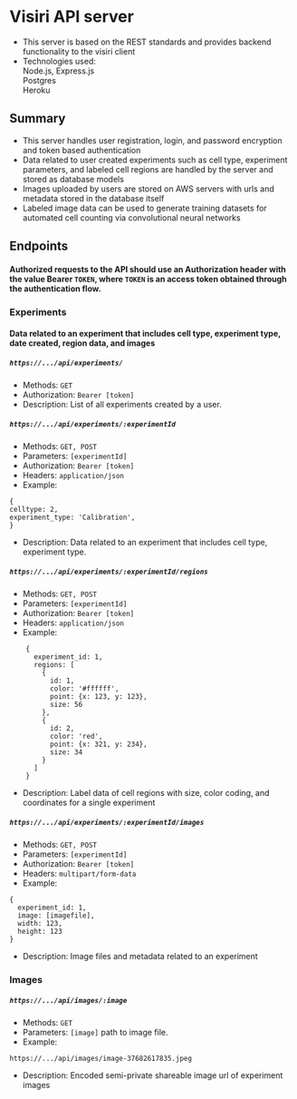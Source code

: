 # Visiri API server  
- This server is based on the REST standards and provides backend functionality to the visiri client  
- Technologies used:  
  Node.js, Express.js  
  Postgres  
  Heroku  
  
## Summary  
- This server handles user registration, login, and password encryption and token based authentication  
- Data related to user created experiments such as cell type, experiment parameters, and labeled cell regions are handled by the server and stored as database models  
- Images uploaded by users are stored on AWS servers with urls and metadata stored in the database itself  
- Labeled image data can be used to generate training datasets for automated cell counting via convolutional neural networks  

## Endpoints  

#### Authorized requests to the API should use an Authorization header with the value Bearer `TOKEN`, where `TOKEN` is an access token obtained through the authentication flow.  
  
### Experiments  
#### Data related to an experiment that includes cell type, experiment type, date created, region data, and images 

##### `https://.../api/experiments/`  
- Methods: `GET`  
- Authorization: `Bearer [token]`  
- Description: List of all experiments created by a user.

##### `https://.../api/experiments/:experimentId`  
- Methods: `GET, POST`  
- Parameters: `[experimentId]`  
- Authorization: `Bearer [token]`  
- Headers: `application/json`  
- Example:  
```
{  
celltype: 2,  
experiment_type: 'Calibration',  
}  
```

- Description: Data related to an experiment that includes cell type, experiment type.  
  
##### `https://.../api/experiments/:experimentId/regions`  
- Methods: `GET, POST`  
- Parameters: `[experimentId]`  
- Authorization: `Bearer [token]`  
- Headers: `application/json`  
- Example:  
```
    {  
      experiment_id: 1,  
      regions: [  
        {  
          id: 1,  
          color: '#ffffff',  
          point: {x: 123, y: 123},  
          size: 56  
        },  
        {  
          id: 2,  
          color: 'red',  
          point: {x: 321, y: 234},  
          size: 34  
        }  
      ]  
    }
```
- Description: Label data of cell regions with size, color coding, and coordinates for a single experiment  
  
##### `https://.../api/experiments/:experimentId/images`  
- Methods: `GET, POST`  
- Parameters: `[experimentId]`  
- Authorization: `Bearer [token]`  
- Headers: `multipart/form-data`
- Example:  
```
{
  experiment_id: 1,
  image: [imagefile],
  width: 123,
  height: 123
}
```
- Description: Image files and metadata related to an experiment  
  
### Images  
##### `https://.../api/images/:image`  
- Methods: `GET`  
- Parameters: `[image]` path to image file.  
- Example:  
```
https://.../api/images/image-37682617835.jpeg
```
- Description: Encoded semi-private shareable image url of experiment images
  
